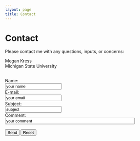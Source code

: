 ```yaml
---
layout: page
title: Contact
---
```


# Contact

Please contact me with any questions, inputs, or concerns:

<p style="text-align:left">
Megan Kress
<br>
Michigan State University
<br><br>
</p>


<form  method="post" action="email.php" enctype="text/plain">
Name:<br>
<input type="text" name="name" value="your name"><br>
E-mail:<br>
<input type="text" name="mail" value="your email"><br>
Subject:<br>
<input type="text" name="subject" value="subject"><br>
Comment:<br>
<input type="textarea" name="comment" value="your comment" size="50"></textarea><br><br>
<input type="submit" value="Send">
<input type="reset" value="Reset">
</form>
